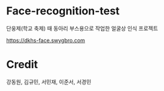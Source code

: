 # Face-recognition-test
단웅제(학교 축제) 때 동아리 부스용으로 작업한 얼굴상 인식 프로젝트

https://dkhs-face.swygbro.com

# Credit
강동원, 김규민, 서민재, 이준서, 서경민
